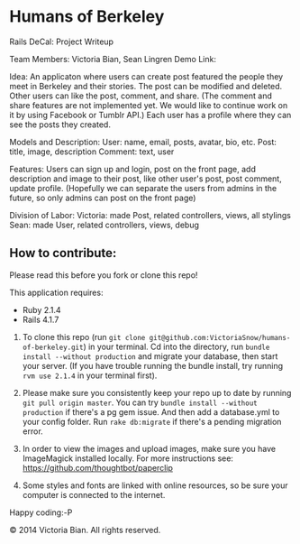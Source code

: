 Humans of Berkeley
================

Rails DeCal:
Project Writeup

Team Members: Victoria Bian, Sean Lingren
Demo Link:

Idea: An applicaton where users can create post featured the people they meet in Berkeley and their stories. The post can be modified and deleted. Other users can like the post, comment, and share. (The comment and share features are not implemented yet. We would like to continue work on it by using Facebook or Tumblr API.) Each user has a profile where they can see the posts they created.

Models and Description:
User: name, email, posts, avatar, bio, etc.
Post: title, image, description
Comment: text, user

Features:
Users can sign up and login, post on the front page, add description and image to their post, like other user's post, post comment, update profile. (Hopefully we can separate the users from admins in the future, so only admins can post on the front page)

Division of Labor:
Victoria: made Post, related controllers, views, all stylings
Sean: made User, related controllers, views,  debug


How to contribute:
------------------

Please read this before you fork or clone this repo!


This application requires:

- Ruby 2.1.4
- Rails 4.1.7


1. To clone this repo (run ```git clone git@github.com:VictoriaSnow/humans-of-berkeley.git```) in your terminal. Cd into the directory, run ```bundle install --without production``` and migrate your database, then start your server. (If you have trouble running the bundle install, try running ```rvm use 2.1.4``` in your terminal first).

2. Please make sure you consistently keep your repo up to date by running ```git pull origin master```.  You can try ```bundle install --without production``` if there's a pg gem issue. And then add a database.yml to your config folder. Run ```rake db:migrate``` if there's a pending migration error.

3. In order to view the images and upload images, make sure you have ImageMagick installed locally. For more instructions see: https://github.com/thoughtbot/paperclip

4. Some styles and fonts are linked with online resources, so be sure your computer is connected to the internet.


Happy coding:-P

© 2014 Victoria Bian. All rights reserved.
